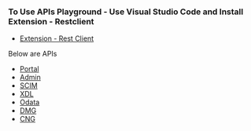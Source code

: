 
### To Use APIs Playground -  Use Visual Studio Code and Install Extension - Restclient

* [Extension - Rest Client](https://marketplace.visualstudio.com/items?itemName=humao.rest-client)

Below are APIs 

* [Portal](https://github.com/yogananda-muthaiah/SAP-Sucessfactors-Incentive-Management/blob/main/APIs/GCP/portal.http)
* [Admin]()
* [SCIM](https://github.com/yogananda-muthaiah/SAP-Sucessfactors-Incentive-Management/blob/main/APIs/GCP/scim.http)
* [XDL](https://github.com/yogananda-muthaiah/SAP-Sucessfactors-Incentive-Management/blob/main/APIs/GCP/xdl.http)
* [Odata](https://github.com/yogananda-muthaiah/SAP-Sucessfactors-Incentive-Management/blob/main/APIs/GCP/odata.http)
* [DMG](https://github.com/yogananda-muthaiah/SAP-Sucessfactors-Incentive-Management/blob/main/APIs/GCP/dmg.http)
* [CNG]()
